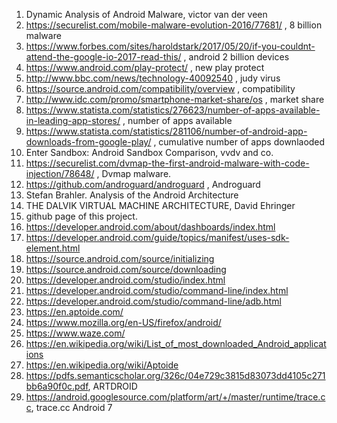 1. Dynamic Analysis of Android Malware, victor van der veen
2. https://securelist.com/mobile-malware-evolution-2016/77681/ , 8
   billion malware
3. https://www.forbes.com/sites/haroldstark/2017/05/20/if-you-couldnt-attend-the-google-io-2017-read-this/
   , android 2 billion devices
4. https://www.android.com/play-protect/ , new play protect
5. http://www.bbc.com/news/technology-40092540 , judy virus
6. https://source.android.com/compatibility/overview , compatibility
7. http://www.idc.com/promo/smartphone-market-share/os , market share 
8. https://www.statista.com/statistics/276623/number-of-apps-available-in-leading-app-stores/
   , number of apps available
9. https://www.statista.com/statistics/281106/number-of-android-app-downloads-from-google-play/
   , cumulative number of apps downlaoded
10. Enter Sandbox: Android Sandbox Comparison, vvdv and co.
11. https://securelist.com/dvmap-the-first-android-malware-with-code-injection/78648/
    , Dvmap malware.
12. https://github.com/androguard/androguard , Androguard
13. Stefan Brahler. Analysis of the Android Architecture
14. THE DALVIK VIRTUAL MACHINE ARCHITECTURE, David Ehringer 
15. github page of this project.
16. https://developer.android.com/about/dashboards/index.html
17. https://developer.android.com/guide/topics/manifest/uses-sdk-element.html
18. https://source.android.com/source/initializing
19. https://source.android.com/source/downloading
20. https://developer.android.com/studio/index.html
21. https://developer.android.com/studio/command-line/index.html
22. https://developer.android.com/studio/command-line/adb.html
23. https://en.aptoide.com/
24. https://www.mozilla.org/en-US/firefox/android/
25. https://www.waze.com/
26. https://en.wikipedia.org/wiki/List_of_most_downloaded_Android_applications
27. https://en.wikipedia.org/wiki/Aptoide
28. https://pdfs.semanticscholar.org/326c/04e729c3815d83073dd4105c271bb6a90f0c.pdf, ARTDROID
29. https://android.googlesource.com/platform/art/+/master/runtime/trace.cc, trace.cc Android 7
